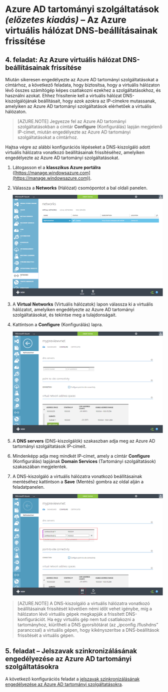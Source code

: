 <properties
    pageTitle="Azure AD tartományi szolgáltatások: az Azure virtuális hálózat DNS-beállításainak frissítése | Microsoft Azure"
    description="Első lépések az Azure Active Directory tartományi szolgáltatások (előzetes kiadás) használatával"
    services="active-directory-ds"
    documentationCenter=""
    authors="mahesh-unnikrishnan"
    manager="stevenpo"
    editor="curtand"/>

<tags
    ms.service="active-directory-ds"
    ms.workload="identity"
    ms.tgt_pltfrm="na"
    ms.devlang="na"
    ms.topic="get-started-article"
    ms.date="04/25/2016"
    ms.author="maheshu"/>

# Azure AD tartományi szolgáltatások *(előzetes kiadás)* – Az Azure virtuális hálózat DNS-beállításainak frissítése

## 4. feladat: Az Azure virtuális hálózat DNS-beállításainak frissítése
Miután sikeresen engedélyezte az Azure AD tartományi szolgáltatásokat a címtárhoz, a következő feladata, hogy biztosítsa, hogy a virtuális hálózaton lévő összes számítógép képes csatlakozni ezekhez a szolgáltatásokhoz, és használni azokat. Ehhez frissítenie kell a virtuális hálózat DNS-kiszolgálójának beállításait, hogy azok azokra az IP-címekre mutassanak, amelyiken az Azure AD tartományi szolgáltatások elérhetőek a virtuális hálózaton.

> [AZURE.NOTE] Jegyezze fel az Azure AD tartományi szolgáltatásokban a címtár **Configure** (Konfigurálás) lapján megjelenő IP-címet, miután engedélyezte az Azure AD tartományi szolgáltatásokat a címtárhoz.

Hajtsa végre az alábbi konfigurációs lépéseket a DNS-kiszolgáló adott virtuális hálózatra vonatkozó beállításainak frissítéséhez, amelyiken engedélyezte az Azure AD tartományi szolgáltatásokat.

1. Látogasson el a **klasszikus Azure portálra** ([https://manage.windowsazure.com](https://manage.windowsazure.com)).

2. Válassza a **Networks** (Hálózat) csomópontot a bal oldali panelen.

    ![Virtual networks (Virtuális hálózatok) csomópont](./media/active-directory-domain-services-getting-started/virtual-network-select.png)

3. A **Virtual Networks** (Virtuális hálózatok) lapon válassza ki a virtuális hálózatot, amelyiken engedélyezte az Azure AD tartományi szolgáltatásokat, és tekintse meg a tulajdonságait.

4. Kattintson a **Configure** (Konfigurálás) lapra.

    ![Virtual networks (Virtuális hálózatok) csomópont](./media/active-directory-domain-services-getting-started/virtual-network-configure-tab.png)

5. A **DNS servers** (DNS-kiszolgálók) szakaszban adja meg az Azure AD tartományi szolgáltatások IP-címeit.

6. Mindenképp adja meg mindkét IP-címet, amely a címtár **Configure** (Konfigurálás) lapjának **Domain Services** (Tartományi szolgáltatások) szakaszában megjelentek.

7. A DNS-kiszolgáló a virtuális hálózatra vonatkozó beállításainak mentéséhez kattintson a **Save** (Mentés) gombra az oldal alján a feladatpanelen.

   ![Frissítse a DNS-kiszolgáló virtuális hálózatra vonatkozó beállításait.](./media/active-directory-domain-services-getting-started/update-dns.png)

> [AZURE.NOTE] A DNS-kiszolgáló a virtuális hálózatra vonatkozó beállításainak frissítését követően némi időt vehet igénybe, míg a hálózaton lévő virtuális gépek megkapják a frissített DNS-konfigurációt. Ha egy virtuális gép nem tud csatlakozni a tartományhoz, kiürítheti a DNS gyorsítótárat (az „ipconfig /flushdns” paranccsal) a virtuális gépen, hogy kikényszerítse a DNS-beállítások frissítését a virtuális gépen.


## 5. feladat – Jelszavak szinkronizálásának engedélyezése az Azure AD tartományi szolgáltatásokra
A következő konfigurációs feladat a [jelszavak szinkronizálásának engedélyezése az Azure AD tartományi szolgáltatásokra](active-directory-ds-getting-started-password-sync.md).



<!--HONumber=Jun16_HO2-->


